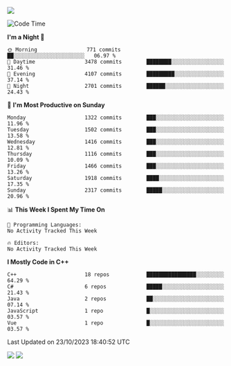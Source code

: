 ![](https://komarev.com/ghpvc/?username=lilpidgey&color=red)
<!--START_SECTION:waka-->
![Code Time](http://img.shields.io/badge/Code%20Time-1%2C491%20hrs%2018%20mins-blue)

**I'm a Night 🦉** 

```text
🌞 Morning                771 commits         ██░░░░░░░░░░░░░░░░░░░░░░░   06.97 % 
🌆 Daytime                3478 commits        ████████░░░░░░░░░░░░░░░░░   31.46 % 
🌃 Evening                4107 commits        █████████░░░░░░░░░░░░░░░░   37.14 % 
🌙 Night                  2701 commits        ██████░░░░░░░░░░░░░░░░░░░   24.43 % 
```
📅 **I'm Most Productive on Sunday** 

```text
Monday                   1322 commits        ███░░░░░░░░░░░░░░░░░░░░░░   11.96 % 
Tuesday                  1502 commits        ███░░░░░░░░░░░░░░░░░░░░░░   13.58 % 
Wednesday                1416 commits        ███░░░░░░░░░░░░░░░░░░░░░░   12.81 % 
Thursday                 1116 commits        ███░░░░░░░░░░░░░░░░░░░░░░   10.09 % 
Friday                   1466 commits        ███░░░░░░░░░░░░░░░░░░░░░░   13.26 % 
Saturday                 1918 commits        ████░░░░░░░░░░░░░░░░░░░░░   17.35 % 
Sunday                   2317 commits        █████░░░░░░░░░░░░░░░░░░░░   20.96 % 
```


📊 **This Week I Spent My Time On** 

```text
💬 Programming Languages: 
No Activity Tracked This Week

🔥 Editors: 
No Activity Tracked This Week
```

**I Mostly Code in C++** 

```text
C++                      18 repos            ████████████████░░░░░░░░░   64.29 % 
C#                       6 repos             █████░░░░░░░░░░░░░░░░░░░░   21.43 % 
Java                     2 repos             ██░░░░░░░░░░░░░░░░░░░░░░░   07.14 % 
JavaScript               1 repo              █░░░░░░░░░░░░░░░░░░░░░░░░   03.57 % 
Vue                      1 repo              █░░░░░░░░░░░░░░░░░░░░░░░░   03.57 % 
```




 Last Updated on 23/10/2023 18:40:52 UTC
<!--END_SECTION:waka-->
![](https://hit.yhype.me/github/profile?user_id=42968544)
![](https://komarev.com/ghpvc/?lilpidgey)

